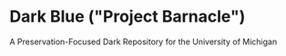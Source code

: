 # Dark Blue ("Project Barnacle")

A Preservation-Focused Dark Repository for the University of Michigan
